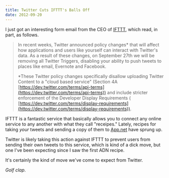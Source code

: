 ```yaml
---
title: Twitter Cuts IFTTT's Balls Off
date: 2012-09-20
---
```


I just got an interesting form email from the CEO of [IFTTT](https://ifttt.com), which read, in part, as follows.

> In recent weeks, Twitter announced policy changes\* that will affect how applications and users like yourself can interact with Twitter's data. As a result of these changes, on September 27th we will be removing all Twitter Triggers, disabling your ability to push tweets to places like email, Evernote and Facebook.
>
> \*These Twitter policy changes specifically disallow uploading Twitter Content to a "cloud based service" (Section 4A [https://dev.twitter.com/terms/api-terms](https://dev.twitter.com/terms/api-terms)) and include stricter enforcement of the Developer Display Requirements ( [https://dev.twitter.com/terms/display-requirements](https://dev.twitter.com/terms/display-requirements)).

IFTTT is a fantastic service that basically allows you to connect any online service to any another with what they call "receipes." Lately, recipes for taking _your_ tweets and sending a copy of them to [App.net](https://alpha.app.net/global/) have sprung up.

Twitter is likely taking this action against IFTTT to prevent users from sending their own tweets to this service, which is kind of a dick move, but one I've been expecting since I saw the first ADN recipe.

It's certainly the kind of move we've come to expect from Twitter.

_Golf clap_.
